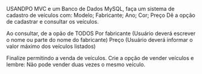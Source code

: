 USANDPO MVC e um Banco de Dados MySQL, faça um sistema de cadastro de veículos com:
    Modelo;
    Fabricante;
    Ano;
    Cor;
    Preço
Dê a opção de cadastrar e consultar os veículos.

Ao consultar, de a opão de TODOS
                Por fabricante (Usuário deverá escrever o nome ou 
                                parte do nome do fabricante)
                                Preço (Usuário deverá informar o 
                                valor máximo dos veículos listados)

Finalize permitindo a venda de veículos.
Crie a opção de vender veículos e lembre:
Não pode vender duas vezes o mesmo veículo.
